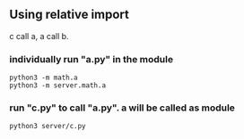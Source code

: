 
## Using relative import

c call a, a call b. 

### individually run "a.py" in the module
```
python3 -m math.a
python3 -m server.math.a
```

### run "c.py" to call "a.py". a will be called as module
```
python3 server/c.py 
```

